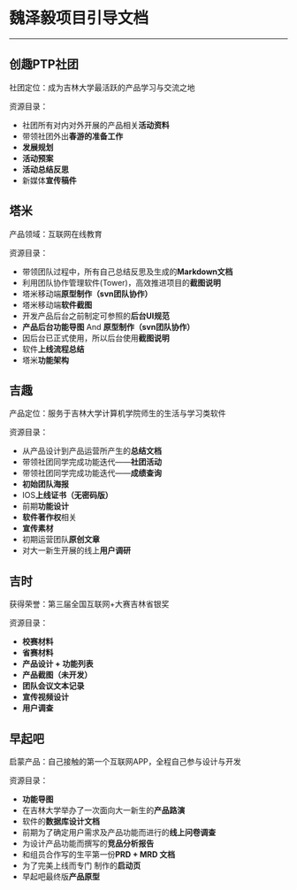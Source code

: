 # 魏泽毅项目引导文档

----------

## 创趣PTP社团 ##

社团定位：成为吉林大学最活跃的产品学习与交流之地

资源目录：

 - 社团所有对内对外开展的产品相关**活动资料**
 - 带领社团外出**春游的准备工作**
 - **发展规划**
 - **活动预案**
 - **活动总结反思**
 - 新媒体**宣传稿件**
 

## 塔米 ##
产品领域：互联网在线教育

资源目录：

 - 带领团队过程中，所有自己总结反思及生成的**Markdown文档**
 - 利用团队协作管理软件(Tower)，高效推进项目的**截图说明**
 - 塔米移动端**原型制作（svn团队协作）**
 - 塔米移动端**软件截图**
 - 开发产品后台之前制定可参照的**后台UI规范**
 - **产品后台功能导图** And **原型制作（svn团队协作）**
 - 因后台已正式使用，所以后台使用**截图说明**
 - 软件**上线流程总结**
 - 塔米**功能架构**



## 吉趣 ##
产品定位：服务于吉林大学计算机学院师生的生活与学习类软件

资源目录：

 - 从产品设计到产品运营所产生的**总结文档**
 - 带领社团同学完成功能迭代——**社团活动**
 - 带领社团同学完成功能迭代——**成绩查询**
 - **初始团队海报**
 - IOS**上线证书（无密码版）**
 - 前期**功能设计**
 - **软件著作权**相关
 - **宣传素材**
 - 初期运营团队**原创文章**
 - 对大一新生开展的线上**用户调研**


## 吉时 ##
获得荣誉：第三届全国互联网+大赛吉林省银奖

资源目录：

 - **校赛材料**
 - **省赛材料**
 - **产品设计 + 功能列表**
 - **产品截图（未开发）**
 - **团队会议文本记录**
 - **宣传视频设计**
 - **用户调查**
 
 ## 早起吧 ##
启蒙产品：自己接触的第一个互联网APP，全程自己参与设计与开发

资源目录：

 - **功能导图**
 - 在吉林大学举办了一次面向大一新生的**产品路演**
 - 软件的**数据库设计文档**
 - 前期为了确定用户需求及产品功能而进行的**线上问卷调查**
 - 为设计产品功能而撰写的**竞品分析报告**
 - 和组员合作写的生平第一份**PRD + MRD 文档**
 - 为了完美上线而专门 制作的**启动页**
 - 早起吧最终版**产品原型**




 
